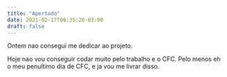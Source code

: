 ```yaml
---
title: "Apertado"
date: 2021-02-17T06:35:20-03:00
draft: false
---
```


Ontem nao consegui me dedicar ao projeto.

Hoje nao vou conseguir codar muito pelo trabalho e o CFC. Pelo menos eh o meu penultimo dia de CFC, e ja vou me livrar disso.
